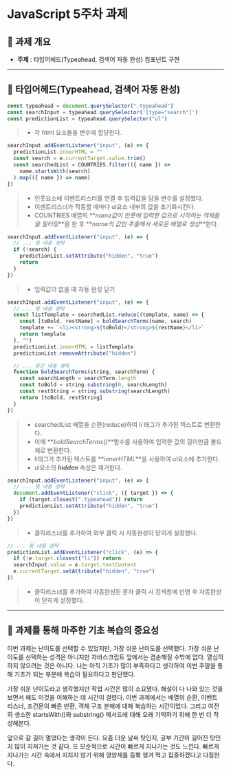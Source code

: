 # JavaScript 5주차 과제

## 📝 과제 개요

- **주제** : 타입어헤드(Typeahead, 검색어 자동 완성) 컴포넌트 구현

---

## 🎨 타입어헤드(Typeahead, 검색어 자동 완성)

```js
const typeahead = document.querySelector(".typeahead")
const searchInput = typeahead.querySelector('[type="search"]')
const predictionList = typeahead.querySelector("ul")
```

> - 각 html 요소들을 변수에 할당한다.

```js
searchInput.addEventListener("input", (e) => {
  predictionList.innerHTML = ""
  const search = e.currentTarget.value.trim()
  const searchedList = COUNTRIES.filter(({ name }) =>
    name.startsWith(search)
  ).map(({ name }) => name)
})
```

> - 인풋요소에 이벤트리스터를 연결 후 입력값을 담을 변수를 설정했다.
> - 이벤트리스너가 작동할 때마다 ul요소 내부의 값을 초기화시킨다.
> - COUNTRIES 배열의 **_name값이 인풋에 입력한 값으로 시작하는 객체들을 필터링_**을 한 후 **_name의 값만 추출해서 새로운 배열로 생성_**한다.

```js
searchInput.addEventListener("input", (e) => {
  // ... 윗 내용 생략
  if (!search) {
    predictionList.setAttribute("hidden", "true")
    return
  }
})
```

> - 입력값이 없을 때 자동 완성 닫기

```js
searchInput.addEventListener("input", (e) => {
  // ... 윗 내용 생략
  const listTemplate = searchedList.reduce((template, name) => {
    const [toBold, restName] = boldSearchTerms(name, search)
    template += `<li><strong>${toBold}</strong>${restName}</li>`
    return template
  }, "")
  predictionList.innerHTML = listTemplate
  predictionList.removeAttribute("hidden")

  // ... 중간 내용 생략
  function boldSearchTerms(string, searchTerm) {
    const searchLength = searchTerm.length
    const toBold = string.substring(0, searchLength)
    const restString = string.substring(searchLength)
    return [toBold, restString]
  }
})
```

> - searchedList 배열을 순환(reduce)하여 li 태그가 추가된 텍스트로 변환한다.
> - 이때 **_boldSearchTerms()_**함수를 사용하여 입력한 값의 길이만큼 볼드체로 변환한다.
> - li태그가 추가된 텍스트를 **_innerHTML_**을 사용하여 ul요소에 추가한다.
> - ul요소의 **_hidden_** 속성은 제거한다.

```js
searchInput.addEventListener("input", (e) => {
  // ... 윗 내용 생략
  document.addEventListener("click", ({ target }) => {
    if (target.closest(".typeahead")) return
    predictionList.setAttribute("hidden", "true")
  })
})
```

> - 클릭리스너를 추가하여 외부 클릭 시 자동완성이 닫히게 설정했다.

```js
// ... 윗 내용 생략
predictionList.addEventListener("click", (e) => {
  if (!e.target.closest("li")) return
  searchInput.value = e.target.textContent
  e.currentTarget.setAttribute("hidden", "true")
})
```

> - 클릭리스너를 추가하여 자동완성된 문자 클릭 시 검색창에 반영 후 자동완성이 닫히게 설정했다.

---

## 📝 과제를 통해 마주한 기초 복습의 중요성

이번 과제는 난이도를 선택할 수 있었지만, 가장 쉬운 난이도를 선택했다.
가장 쉬운 난이도를 선택하는 성격은 아니지만 자바스크립트 앞에서는 겸손해질 수밖에 없다.
열심히 하지 않으려는 것은 아니다. 나는 아직 기초가 많이 부족하다고 생각하여 이번 주말을 통해
기초가 되는 부분에 복습이 필요하다고 판단했다.

가장 쉬운 난이도라고 생각했지만 작업 시간은 많이 소요됐다.
해설이 다 나와 있는 것을 보면서 해도 이것을 이해하는 데 시간이 걸렸다.
이번 과제에서는 배열의 순환, 이벤트 리스너, 조건문의 빠른 반환, 객체 구조 분해에 대해 복습하는 시간이었다.
그리고 여전히 생소한 startsWith()와 substring() 메서드에 대해 오래 기억하기 위해 한 번 더 작성해본다.

앞으로 갈 길이 멀었다는 생각이 든다.
요즘 더운 날씨 탓인지, 공부 기간이 길어진 탓인지 많이 지쳐가는 것 같다.
또 모순적으로 시간이 빠르게 지나가는 것도 느낀다.
빠르게 지나가는 시간 속에서 지치지 않기 위해 영양제를 듬뿍 챙겨 먹고 집중하겠다고 다짐한다.
